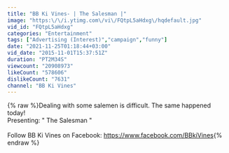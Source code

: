 ```yaml
---
title: "BB Ki Vines- | The Salesman |"
image: "https:\/\/i.ytimg.com\/vi\/FQtpL5aHdxg\/hqdefault.jpg"
vid_id: "FQtpL5aHdxg"
categories: "Entertainment"
tags: ["Advertising (Interest)","campaign","funny"]
date: "2021-11-25T01:18:44+03:00"
vid_date: "2015-11-01T15:37:51Z"
duration: "PT2M34S"
viewcount: "20908973"
likeCount: "578606"
dislikeCount: "7631"
channel: "BB Ki Vines"
---
```

{% raw %}Dealing with some salemen is difficult. The same happened today!<br />Presenting: &quot; The Salesman &quot;<br /><br />Follow BB Ki Vines on Facebook: <a rel="nofollow" target="blank" href="https://www.facebook.com/BBkiVines">https://www.facebook.com/BBkiVines</a>{% endraw %}
